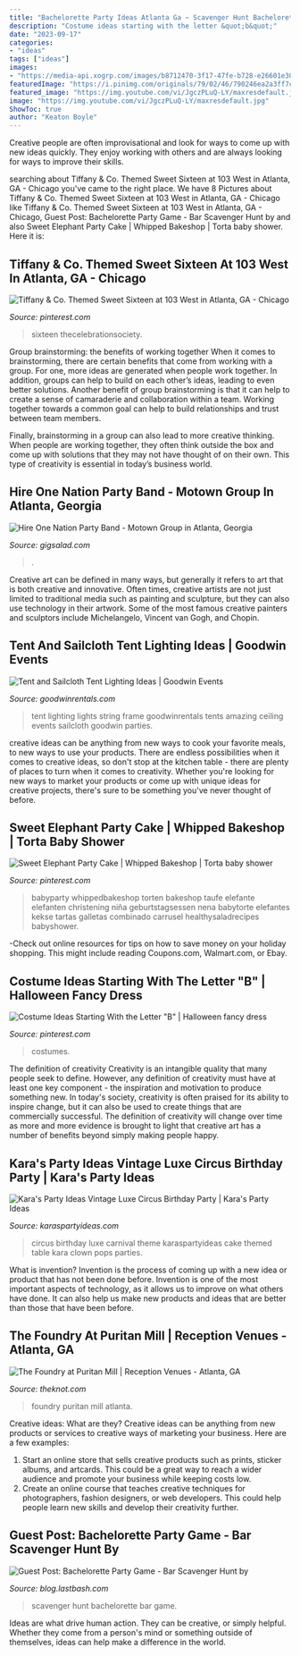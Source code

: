 ```yaml
---
title: "Bachelorette Party Ideas Atlanta Ga ~ Scavenger Hunt Bachelorette Bar Game"
description: "Costume ideas starting with the letter &quot;b&quot;"
date: "2023-09-17"
categories:
- "ideas"
tags: ["ideas"]
images:
- "https://media-api.xogrp.com/images/b8712470-3f17-47fe-b728-e26601e30fc7"
featuredImage: "https://i.pinimg.com/originals/79/02/46/790246ea2a3ff7c6ee7acb0ed5fcdf80.jpg"
featured_image: "https://img.youtube.com/vi/JgczPLuQ-LY/maxresdefault.jpg"
image: "https://img.youtube.com/vi/JgczPLuQ-LY/maxresdefault.jpg"
ShowToc: true
author: "Keaton Boyle"
---
```



Creative people are often improvisational and look for ways to come up with new ideas quickly. They enjoy working with others and are always looking for ways to improve their skills.

	

		
searching about Tiffany &amp; Co. Themed Sweet Sixteen at 103 West in Atlanta, GA - Chicago you've came to the right place. We have 8 Pictures about Tiffany &amp; Co. Themed Sweet Sixteen at 103 West in Atlanta, GA - Chicago like Tiffany &amp; Co. Themed Sweet Sixteen at 103 West in Atlanta, GA - Chicago, Guest Post: Bachelorette Party Game - Bar Scavenger Hunt by and also Sweet Elephant Party Cake | Whipped Bakeshop | Torta baby shower. Here it is:
		
    
## Tiffany &amp; Co. Themed Sweet Sixteen At 103 West In Atlanta, GA - Chicago

<img loading=lazy src="https://i.pinimg.com/originals/b2/0a/f1/b20af19aa0c418a2239419ea1e87a151.jpg" onerror="this.onerror=null;this.src='https://tse2.mm.bing.net/th?id=OIP.OBa2UcgkmL__iZ-pGg-x0QHaE6&amp;pid=15.1';" alt="Tiffany &amp; Co. Themed Sweet Sixteen at 103 West in Atlanta, GA - Chicago">

_Source: pinterest.com_

>sixteen thecelebrationsociety. 

	

Group brainstorming: the benefits of working together
When it comes to brainstorming, there are certain benefits that come from working with a group. For one, more ideas are generated when people work together. In addition, groups can help to build on each other’s ideas, leading to even better solutions.
Another benefit of group brainstorming is that it can help to create a sense of camaraderie and collaboration within a team. Working together towards a common goal can help to build relationships and trust between team members.

Finally, brainstorming in a group can also lead to more creative thinking. When people are working together, they often think outside the box and come up with solutions that they may not have thought of on their own. This type of creativity is essential in today’s business world.

    
## Hire One Nation Party Band - Motown Group In Atlanta, Georgia

<img loading=lazy src="https://img.youtube.com/vi/JgczPLuQ-LY/maxresdefault.jpg" onerror="this.onerror=null;this.src='https://tse1.mm.bing.net/th?id=OIP.KuhzpdE4aGR0I1dVYLOM3gHaEK&amp;pid=15.1';" alt="Hire One Nation Party Band - Motown Group in Atlanta, Georgia">

_Source: gigsalad.com_

>. 

	

Creative art can be defined in many ways, but generally it refers to art that is both creative and innovative. Often times, creative artists are not just limited to traditional media such as painting and sculpture, but they can also use technology in their artwork. Some of the most famous creative painters and sculptors include Michelangelo, Vincent van Gogh, and Chopin.

    
## Tent And Sailcloth Tent Lighting Ideas | Goodwin Events

<img loading=lazy src="https://www.goodwinrentals.com/wp-content/uploads/2014/11/Frame-Tent-Lighting-Ideas.jpg" onerror="this.onerror=null;this.src='https://tse2.mm.bing.net/th?id=OIP.xW2w-9gtvKneS3Yk4HGObgHaE7&amp;pid=15.1';" alt="Tent and Sailcloth Tent Lighting Ideas | Goodwin Events">

_Source: goodwinrentals.com_

>tent lighting lights string frame goodwinrentals tents amazing ceiling events sailcloth goodwin parties. 

	

creative ideas can be anything from new ways to cook your favorite meals, to new ways to use your products. There are endless possibilities when it comes to creative ideas, so don't stop at the kitchen table - there are plenty of places to turn when it comes to creativity. Whether you're looking for new ways to market your products or come up with unique ideas for creative projects, there's sure to be something you've never thought of before.

    
## Sweet Elephant Party Cake | Whipped Bakeshop | Torta Baby Shower

<img loading=lazy src="https://i.pinimg.com/originals/79/02/46/790246ea2a3ff7c6ee7acb0ed5fcdf80.jpg" onerror="this.onerror=null;this.src='https://tse2.mm.bing.net/th?id=OIP.BHfF9I2YV7Bae8es22f-YwHaKL&amp;pid=15.1';" alt="Sweet Elephant Party Cake | Whipped Bakeshop | Torta baby shower">

_Source: pinterest.com_

>babyparty whippedbakeshop torten bakeshop taufe elefante elefanten christening niña geburtstagsessen nena babytorte elefantes kekse tartas galletas combinado carrusel healthysaladrecipes babyshower. 

	

-Check out online resources for tips on how to save money on your holiday shopping. This might include reading Coupons.com, Walmart.com, or Ebay.

    
## Costume Ideas Starting With The Letter &quot;B&quot; | Halloween Fancy Dress

<img loading=lazy src="https://i.pinimg.com/originals/9d/a4/e1/9da4e1ca0994657cef21a14dfa85ad4d.jpg" onerror="this.onerror=null;this.src='https://tse1.mm.bing.net/th?id=OIP.yEhXU7t5FAeAwqcGcNWd3wHaPL&amp;pid=15.1';" alt="Costume Ideas Starting With the Letter &quot;B&quot; | Halloween fancy dress">

_Source: pinterest.com_

>costumes. 

	

The definition of creativity
Creativity is an intangible quality that many people seek to define. However, any definition of creativity must have at least one key component - the inspiration and motivation to produce something new. In today's society, creativity is often praised for its ability to inspire change, but it can also be used to create things that are commercially successful. The definition of creativity will change over time as more and more evidence is brought to light that creative art has a number of benefits beyond simply making people happy.

    
## Kara&#039;s Party Ideas Vintage Luxe Circus Birthday Party | Kara&#039;s Party Ideas

<img loading=lazy src="http://karaspartyideas.com/wp-content/uploads/2018/05/Vintage-Luxe-Circus-Birthday-Party-via-Karas-Party-Ideas-KarasPartyIdeas.com10.jpeg" onerror="this.onerror=null;this.src='https://tse1.mm.bing.net/th?id=OIP.YQMSYrzm-Lh58sn74lIEXwHaLE&amp;pid=15.1';" alt="Kara&#039;s Party Ideas Vintage Luxe Circus Birthday Party | Kara&#039;s Party Ideas">

_Source: karaspartyideas.com_

>circus birthday luxe carnival theme karaspartyideas cake themed table kara clown pops parties. 

	

What is invention?
Invention is the process of coming up with a new idea or product that has not been done before. Invention is one of the most important aspects of technology, as it allows us to improve on what others have done. It can also help us make new products and ideas that are better than those that have been before.

    
## The Foundry At Puritan Mill | Reception Venues - Atlanta, GA

<img loading=lazy src="https://media-api.xogrp.com/images/b8712470-3f17-47fe-b728-e26601e30fc7" onerror="this.onerror=null;this.src='https://tse3.mm.bing.net/th?id=OIP.gYGeMeXQZ2Px34auexa5EQHaE7&amp;pid=15.1';" alt="The Foundry at Puritan Mill | Reception Venues - Atlanta, GA">

_Source: theknot.com_

>foundry puritan mill atlanta. 

	

Creative ideas: What are they?
Creative ideas can be anything from new products or services to creative ways of marketing your business. Here are a few examples:
1. Start an online store that sells creative products such as prints, sticker albums, and artcards. This could be a great way to reach a wider audience and promote your business while keeping costs low.
2. Create an online course that teaches creative techniques for photographers, fashion designers, or web developers. This could help people learn new skills and develop their creativity further.

    
## Guest Post: Bachelorette Party Game - Bar Scavenger Hunt By

<img loading=lazy src="http://1.bp.blogspot.com/-G6TqCkMs4Jk/UdCMAacBYdI/AAAAAAAAAf0/Cc8z4SwODHk/w1200-h630-p-k-no-nu/ultimatebridesmaid-scavenger-hunt.jpg" onerror="this.onerror=null;this.src='https://tse3.mm.bing.net/th?id=OIP.zQYt4QWyBl2EO9ZPbBvWlwHaD4&amp;pid=15.1';" alt="Guest Post: Bachelorette Party Game - Bar Scavenger Hunt by">

_Source: blog.lastbash.com_

>scavenger hunt bachelorette bar game. 

	

Ideas are what drive human action. They can be creative, or simply helpful. Whether they come from a person's mind or something outside of themselves, ideas can help make a difference in the world.

